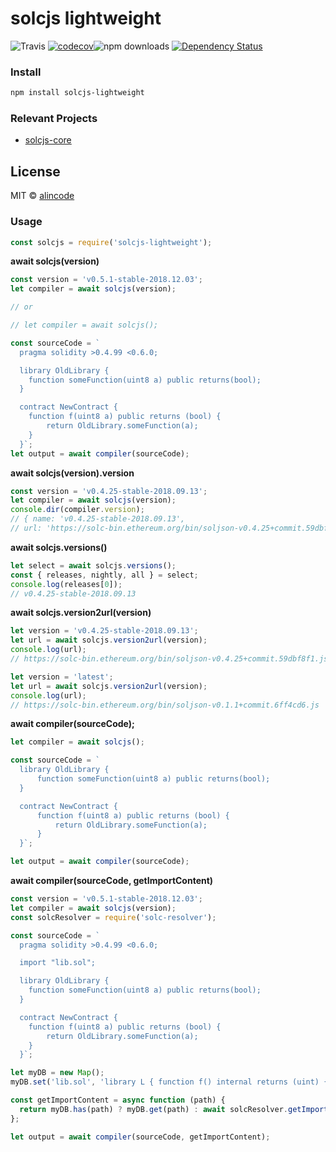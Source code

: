 # solcjs lightweight

![Travis](https://img.shields.io/travis/alincode/solcjs-lightweight.svg)
[![codecov](https://codecov.io/gh/alincode/solcjs-lightweight/branch/master/graph/badge.svg)](https://codecov.io/gh/alincode/solcjs-lightweight)![npm downloads](https://img.shields.io/npm/dt/solcjs-lightweight.svg)
[![Dependency Status](https://img.shields.io/david/alincode/solcjs-lightweight.svg?style=flat)](https://david-dm.org/alincode/solcjs-lightweight)

### Install

```sh
npm install solcjs-lightweight
```

### Relevant Projects

* [solcjs-core](https://github.com/alincode/solcjs-core)

## License
MIT © [alincode](https://github.com/alincode/solcjs-lightweight)

### Usage

```js
const solcjs = require('solcjs-lightweight');
```
**await solcjs(version)**

```js
const version = 'v0.5.1-stable-2018.12.03';
let compiler = await solcjs(version);

// or

// let compiler = await solcjs();

const sourceCode = `
  pragma solidity >0.4.99 <0.6.0;

  library OldLibrary {
    function someFunction(uint8 a) public returns(bool);
  }

  contract NewContract {
    function f(uint8 a) public returns (bool) {
        return OldLibrary.someFunction(a);
    }
  }`;
let output = await compiler(sourceCode);
```

**await solcjs(version).version**

```js
const version = 'v0.4.25-stable-2018.09.13';
let compiler = await solcjs(version);
console.dir(compiler.version);
// { name: 'v0.4.25-stable-2018.09.13',
// url: 'https://solc-bin.ethereum.org/bin/soljson-v0.4.25+commit.59dbf8f1.js' }
```

**await solcjs.versions()**

```js
let select = await solcjs.versions();
const { releases, nightly, all } = select;
console.log(releases[0]);
// v0.4.25-stable-2018.09.13
```

**await solcjs.version2url(version)**

```js
let version = 'v0.4.25-stable-2018.09.13';
let url = await solcjs.version2url(version);
console.log(url);
// https://solc-bin.ethereum.org/bin/soljson-v0.4.25+commit.59dbf8f1.js
```

```js
let version = 'latest';
let url = await solcjs.version2url(version);
console.log(url);
// https://solc-bin.ethereum.org/bin/soljson-v0.1.1+commit.6ff4cd6.js
```

**await compiler(sourceCode);**

```js
let compiler = await solcjs();

const sourceCode = `
  library OldLibrary {
      function someFunction(uint8 a) public returns(bool);
  }

  contract NewContract {
      function f(uint8 a) public returns (bool) {
          return OldLibrary.someFunction(a);
      }
  }`;

let output = await compiler(sourceCode);
```

**await compiler(sourceCode, getImportContent)**

```js
const version = 'v0.5.1-stable-2018.12.03';
let compiler = await solcjs(version);
const solcResolver = require('solc-resolver');

const sourceCode = `
  pragma solidity >0.4.99 <0.6.0;

  import "lib.sol";

  library OldLibrary {
    function someFunction(uint8 a) public returns(bool);
  }

  contract NewContract {
    function f(uint8 a) public returns (bool) {
        return OldLibrary.someFunction(a);
    }
  }`;

let myDB = new Map();
myDB.set('lib.sol', 'library L { function f() internal returns (uint) { return 7; } }');

const getImportContent = async function (path) {
  return myDB.has(path) ? myDB.get(path) : await solcResolver.getImportContent(path);
};

let output = await compiler(sourceCode, getImportContent);
```